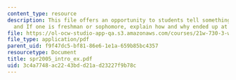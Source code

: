 ```yaml
---
content_type: resource
description: This file offers an opportunity to students tell something about themselves
  and If one is freshman or sophomore, explain how and why ended up at MIT.
file: https://ol-ocw-studio-app-qa.s3.amazonaws.com/courses/21w-730-3-writing-and-the-environment-spring-2005/3c4a7748ac2243bdd21ad23227f9b78c_spr2005_intro_ex.pdf
file_type: application/pdf
parent_uid: f9f47dc5-bf81-86e6-1e1a-659b85bc4357
resourcetype: Document
title: spr2005_intro_ex.pdf
uid: 3c4a7748-ac22-43bd-d21a-d23227f9b78c
---
```


